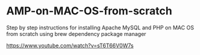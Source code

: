 # AMP-on-MAC-OS-from-scratch

Step by step instructions for installing Apache MySQL and PHP on MAC OS from scratch
using brew dependency package manager

https://www.youtube.com/watch?v=sT6T66V0W7s
